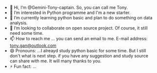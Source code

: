 - 👋 Hi, I’m @Gemini-Tony-captain. So, you can call me Tony.
- 👀 I’m interested in Python programme and I'm a new starter.
- 🌱 I’m currently learning python basic and plan to do something on data analysis.
- 💞️ I’m looking to collaborate on open source project. Of course, it still need some time.
- 📫 How to reach me ... you can send an email to me. E-mail address: tony.gan@outlook.com
- 😄 Pronouns: ...I alreayd study python basic for some time. But I still don't what is next step. if you have any suggestion and study source can share with me. It will many thanks to you.
- ⚡ Fun fact: ... 

<!---
Gemini-Tony-captain/Gemini-Tony-captain is a ✨ special ✨ repository because its `README.md` (this file) appears on your GitHub profile.
You can click the Preview link to take a look at your changes.
--->
